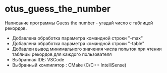 # otus_guess_the_number

Написание программы Guess the number - угадай число с таблицей рекордов.
* Добавлена обработка параметра командной строки "-max"
* Добавлена обработка параметра командной строки "-table"
* Добавлен вывод минимального значения числа попыток при чтении таблицы рекордов для каждого пользователя
* Выбранная IDE: VSCode
* Выбранный компилятор : CMake (C/С++ IntelliSense)

